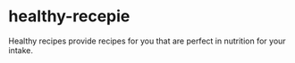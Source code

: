 # healthy-recepie
Healthy recipes provide recipes for you that are perfect in nutrition for your intake.
